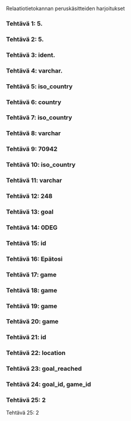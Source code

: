 Relaatiotietokannan peruskäsitteiden harjoitukset

### Tehtävä 1: 5.
### Tehtävä 2: 5.
### Tehtävä 3: ident.
### Tehtävä 4: varchar.
### Tehtävä 5: iso_country
### Tehtävä 6: country
### Tehtävä 7: iso_country
### Tehtävä 8: varchar
### Tehtävä 9: 70942
### Tehtävä 10: iso_country
### Tehtävä 11: varchar
### Tehtävä 12: 248
### Tehtävä 13: goal
### Tehtävä 14: 0DEG
### Tehtävä 15: id
### Tehtävä 16: Epätosi
### Tehtävä 17: game
### Tehtävä 18: game
### Tehtävä 19: game
### Tehtävä 20: game
### Tehtävä 21: id
### Tehtävä 22: location
### Tehtävä 23: goal_reached
### Tehtävä 24:  goal_id, game_id
### Tehtävä 25: 2







Tehtävä 25: 2
